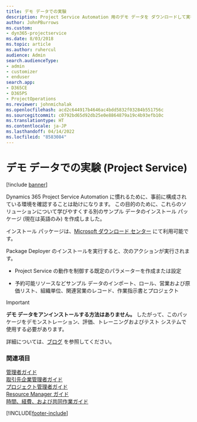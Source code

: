 ```yaml
---
title: デモ データでの実験
description: Project Service Automation 用のデモ データを ダウンロードして実行する方法
author: JohnPBurrows
ms.custom:
- dyn365-projectservice
ms.date: 8/03/2018
ms.topic: article
ms.author: ruhercul
audience: Admin
search.audienceType:
- admin
- customizer
- enduser
search.app:
- D365CE
- D365PS
- ProjectOperations
ms.reviewer: johnmichalak
ms.openlocfilehash: acd2c644917b4646ac4bdd5832f03284b551756c
ms.sourcegitcommit: c0792bd65d92db25e0e8864879a19c4b93efb10c
ms.translationtype: HT
ms.contentlocale: ja-JP
ms.lasthandoff: 04/14/2022
ms.locfileid: "8583084"
---
```

# <a name="experiment-with-demo-data-project-service"></a>デモ データでの実験 (Project Service)

[!include [banner](../includes/psa-now-project-operations.md)]

Dynamics 365 Project Service Automation に慣れるために、事前に構成されている環境を確認することは助けになります。 この目的のために、これらのソリューションについて学びやすくする別のサンプル データのインストール パッケージ (現在は英語のみ) を作成しました。 

インストール パッケージは、[Microsoft ダウンロード センター](https://go.microsoft.com/fwlink/?linkid=859966) にて利用可能です。  

Package Deployer のインストールを実行すると、次のアクションが実行されます。 
  
-   Project Service の動作を制御する既定のパラメーターを作成または設定  
  
-   予約可能リソースなどサンプル データのインポート、ロール、営業および原価リスト、組織単位、関連営業のレコード、作業指示書とプロジェクト    
  
> [!IMPORTANT]
> **デモ データをアンインストールする方法はありません。** したがって、このパッケージをデモンストレーション、評価、トレーニングおよびテスト システムで使用する必要があります。

詳細については、[ブログ](https://blogs.msdn.microsoft.com/crm/2017/10/24/microsoft-dynamics-365-for-field-service-and-project-service-automation-sample-data) を参照してください。





  
### <a name="see-also"></a>関連項目  
 [管理者ガイド](../psa/admin-guide.md)   
 [取引先企業管理者ガイド](../psa/account-manager-guide.md)   
 [プロジェクト管理者ガイド](../psa/project-manager-guide.md)   
 [Resource Manager ガイド](../psa/resource-manager-guide.md)   
 [時間、経費、および共同作業ガイド](../psa/time-expense-collaboration-guide.md)


[!INCLUDE[footer-include](../includes/footer-banner.md)]
